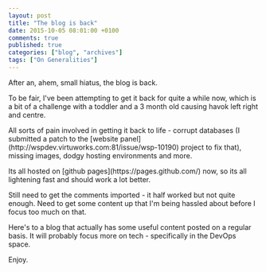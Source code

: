 ```yaml
---
layout: post
title: "The blog is back"
date: 2015-10-05 08:01:00 +0100
comments: true
published: true
categories: ["blog", "archives"]
tags: ["On Generalities"]
---
```

<!-- more -->

<p>
    After an, ahem, small hiatus, the blog is back.
</p>
<p>
	To be fair, I've been attempting to get it back for quite a while now,
	which is a bit of a challenge with a toddler and a 3 month old
	causing havok left right and centre.
</p>
<p>
	All sorts of pain involved in getting it back to life - corrupt
	databases (I submitted a patch to the [website panel](http://wspdev.virtuworks.com:81/issue/wsp-10190) project to fix
	that), missing images, dodgy hosting environments and more.
</p>
<p>
	Its all hosted on [github pages](https://pages.github.com/) now, so its all lightening fast and
	should work a lot better.
</p>
<p>
	Still need to get the comments imported - it half worked but not
	quite enough. Need to get some content up that I'm being hassled
	about before I focus too much on that.
</p>
<p>
	Here's to a blog that actually has some useful content posted on a
	regular basis. It will probably focus more on tech - specifically
	in the DevOps space. 
</p>
<p>
	Enjoy.
</p>